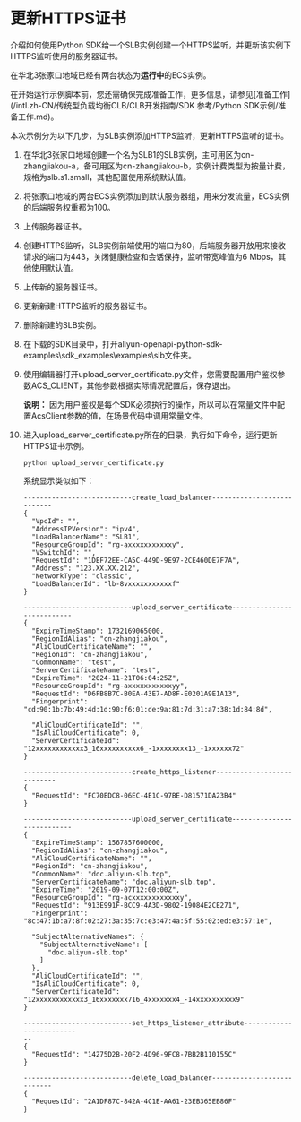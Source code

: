 # 更新HTTPS证书

介绍如何使用Python SDK给一个SLB实例创建一个HTTPS监听，并更新该实例下HTTPS监听使用的服务器证书。

在华北3张家口地域已经有两台状态为**运行中**的ECS实例。

在开始运行示例脚本前，您还需确保完成准备工作，更多信息，请参见[准备工作](/intl.zh-CN/传统型负载均衡CLB/CLB开发指南/SDK 参考/Python SDK示例/准备工作.md)。

本次示例分为以下几步，为SLB实例添加HTTPS监听，更新HTTPS监听的证书。

1.  在华北3张家口地域创建一个名为SLB1的SLB实例，主可用区为cn-zhangjiakou-a，备可用区为cn-zhangjiakou-b，实例计费类型为按量计费，规格为slb.s1.small，其他配置使用系统默认值。
2.  将张家口地域的两台ECS实例添加到默认服务器组，用来分发流量，ECS实例的后端服务权重都为100。
3.  上传服务器证书。
4.  创建HTTPS监听，SLB实例前端使用的端口为80，后端服务器开放用来接收请求的端口为443，关闭健康检查和会话保持，监听带宽峰值为6 Mbps，其他使用默认值。
5.  上传新的服务器证书。
6.  更新新建HTTPS监听的服务器证书。
7.  删除新建的SLB实例。

1.  在下载的SDK目录中，打开aliyun-openapi-python-sdk-examples\\sdk\_examples\\examples\\slb文件夹。

2.  使用编辑器打开upload\_server\_certificate.py文件，您需要配置用户鉴权参数ACS\_CLIENT，其他参数根据实际情况配置后，保存退出。

    **说明：** 因为用户鉴权是每个SDK必须执行的操作，所以可以在常量文件中配置AcsClient参数的值，在场景代码中调用常量文件。

3.  进入upload\_server\_certificate.py所在的目录，执行如下命令，运行更新HTTPS证书示例。

    ```
    python upload_server_certificate.py
    ```

    系统显示类似如下：

    ```
    ---------------------------create_load_balancer---------------------------
    {
      "VpcId": "",
      "AddressIPVersion": "ipv4",
      "LoadBalancerName": "SLB1",
      "ResourceGroupId": "rg-axxxxxxxxxxxy",
      "VSwitchId": "",
      "RequestId": "1DEF72EE-CA5C-449D-9E97-2CE460DE7F7A",
      "Address": "123.XX.XX.212",
      "NetworkType": "classic",
      "LoadBalancerId": "lb-8vxxxxxxxxxxxf"
    }
    
    ---------------------------upload_server_certificate---------------------------
    {
      "ExpireTimeStamp": 1732169065000,
      "RegionIdAlias": "cn-zhangjiakou",
      "AliCloudCertificateName": "",
      "RegionId": "cn-zhangjiakou",
      "CommonName": "test",
      "ServerCertificateName": "test",
      "ExpireTime": "2024-11-21T06:04:25Z",
      "ResourceGroupId": "rg-axxxxxxxxxxxyy",
      "RequestId": "D6FB8B7C-B0EA-43E7-AD8F-E0201A9E1A13",
      "Fingerprint": "cd:90:1b:7b:49:4d:1d:90:f6:01:de:9a:81:7d:31:a7:38:1d:84:8d",
    
      "AliCloudCertificateId": "",
      "IsAliCloudCertificate": 0,
      "ServerCertificateId": "12xxxxxxxxxxxx3_16xxxxxxxxxx6_-1xxxxxxxx13_-1xxxxxx72"
    }
    
    ---------------------------create_https_listener---------------------------
    {
      "RequestId": "FC70EDC8-06EC-4E1C-97BE-D81571DA23B4"
    }
    
    ---------------------------upload_server_certificate---------------------------
    {
      "ExpireTimeStamp": 1567857600000,
      "RegionIdAlias": "cn-zhangjiakou",
      "AliCloudCertificateName": "",
      "RegionId": "cn-zhangjiakou",
      "CommonName": "doc.aliyun-slb.top",
      "ServerCertificateName": "doc.aliyun-slb.top",
      "ExpireTime": "2019-09-07T12:00:00Z",
      "ResourceGroupId": "rg-acxxxxxxxxxxxxy",
      "RequestId": "913E991F-BCC9-4A3D-9802-19084E2CE271",
      "Fingerprint": "8c:47:1b:a7:8f:02:27:3a:35:7c:e3:47:4a:5f:55:02:ed:e3:57:1e",
    
      "SubjectAlternativeNames": {
        "SubjectAlternativeName": [
          "doc.aliyun-slb.top"
        ]
      },
      "AliCloudCertificateId": "",
      "IsAliCloudCertificate": 0,
      "ServerCertificateId": "12xxxxxxxxxxxx3_16xxxxxxx716_4xxxxxxx4_-14xxxxxxxxxx9"
    }
    
    ---------------------------set_https_listener_attribute-------------------------
    --
    {
      "RequestId": "14275D2B-20F2-4D96-9FC8-7BB2B110155C"
    }
    
    ---------------------------delete_load_balancer---------------------------
    {
      "RequestId": "2A1DF87C-842A-4C1E-AA61-23EB365EB86F"
    }
    ```


